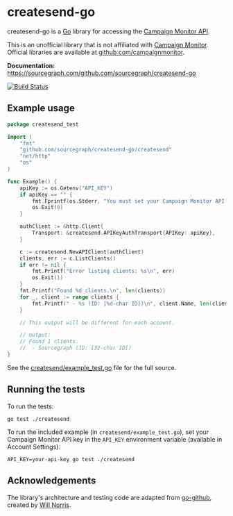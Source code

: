 createsend-go
=============

createsend-go is a [Go](http://golang.org) library for accessing the [Campaign
Monitor API](http://www.campaignmonitor.com/api/).

This is an unofficial library that is not affiliated with [Campaign
Monitor](http://www.campaignmonitor.com). Official libraries are available at
[github.com/campaignmonitor](https://github.com/campaignmonitor).

**Documentation:** <https://sourcegraph.com/github.com/sourcegraph/createsend-go>

[![Build Status](https://travis-ci.org/sourcegraph/createsend-go.png?branch=master)](https://travis-ci.org/sourcegraph/createsend-go)


Example usage
-------------

```go
package createsend_test

import (
	"fmt"
	"github.com/sourcegraph/createsend-go/createsend"
	"net/http"
	"os"
)

func Example() {
	apiKey := os.Getenv("API_KEY")
	if apiKey == "" {
		fmt.Fprintf(os.Stderr, "You must set your Campaign Monitor API key in the API_KEY environment variable to run example_test.go. (Skipping.)\n")
		os.Exit(0)
	}

	authClient := &http.Client{
		Transport: &createsend.APIKeyAuthTransport{APIKey: apiKey},
	}

	c := createsend.NewAPIClient(authClient)
	clients, err := c.ListClients()
	if err != nil {
		fmt.Printf("Error listing clients: %s\n", err)
		os.Exit(1)
	}
	fmt.Printf("Found %d clients.\n", len(clients))
	for _, client := range clients {
		fmt.Printf(" - %s (ID: [%d-char ID])\n", client.Name, len(client.ClientID))
	}

	// This output will be different for each account.

	// output:
	// Found 1 clients.
	//  - Sourcegraph (ID: [32-char ID])
}
```

See the [createsend/example_test.go](./createsend/example_test.go) file for the full source.


Running the tests
-----------------

To run the tests:

```
go test ./createsend
```

To run the included example (in `createsend/example_test.go`), set your Campaign
Monitor API key in the `API_KEY` environment variable (available in Account
Settings).

```
API_KEY=your-api-key go test ./createsend
```

Acknowledgements
----------------

The library's architecture and testing code are adapted from
[go-github](https://github.com/google/go-github), created by [Will
Norris](https://github.com/willnorris).

